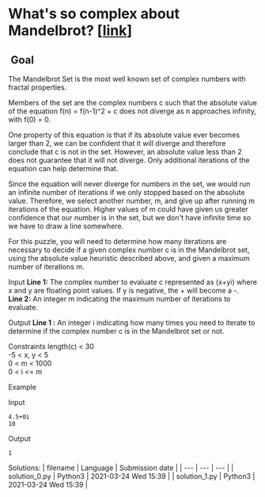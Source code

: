 # What's so complex about Mandelbrot? \[[link](https://www.codingame.com/training/easy/whats-so-complex-about-mandelbrot)\]


 Goal
-----


The Mandelbrot Set is the most well known set of complex numbers with fractal properties.  
  
Members of the set are the complex numbers c such that the absolute value of the equation f(n) = f(n-1)^2 + c does not diverge as n approaches infinity, with f(0) = 0.  
  
One property of this equation is that if its absolute value ever becomes larger than 2, we can be confident that it will diverge and therefore conclude that c is not in the set. However, an absolute value less than 2 does not guarantee that it will not diverge. Only additional iterations of the equation can help determine that.  
  
Since the equation will never diverge for numbers in the set, we would run an infinite number of iterations if we only stopped based on the absolute value. Therefore, we select another number, m, and give up after running m iterations of the equation. Higher values of m could have given us greater confidence that our number is in the set, but we don't have infinite time so we have to draw a line somewhere.  
  
For this puzzle, you will need to determine how many iterations are necessary to decide if a given complex number c is in the Mandelbrot set, using the absolute value heuristic described above, and given a maximum number of iterations m.



Input
**Line 1:** The complex number to evaluate c represented as (x+yi) where x and y are floating point values. If y is negative, the + will become a -.  
**Line 2:** An integer m indicating the maximum number of iterations to evaluate.


Output
**Line 1 :** An integer i indicating how many times you need to iterate to determine if the complex number c is in the Mandelbrot set or not.


Constraints
length(c) < 30  
-5 < x, y < 5  
0 < m < 1000  
0 < i <= m


Example


Input

```
4.5+0i
10
```



Output

```
1
```





Solutions:
| filename | Language | Submission date |
| --- | --- | --- |
| solution_0.py | Python3 | 2021-03-24 Wed 15:39 |
| solution_1.py | Python3 | 2021-03-24 Wed 15:39 |
